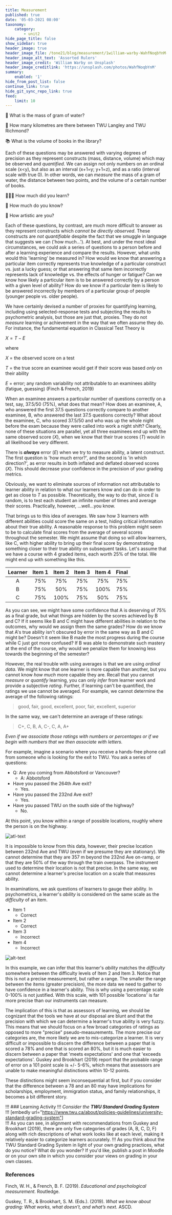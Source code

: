 ```yaml
---
title: Measurement
published: true
date: '05-03-2021 08:00'
taxonomy:
    category:
        - unit2
hide_page_title: false
show_sidebar: true
header_image: true
header_image_file: /tone21/blog/measurement/1william-warby-WahfNoqbYnM-unsplash.jpg
header_image_alt_text: 'Assorted Rulers'
header_image_credit: 'William Warby on Unsplash'
header_image_creditlink: 'https://unsplash.com/photos/WahfNoqbYnM'
summary:
    enabled: '1'
hide_from_post_list: false
continue_link: true
hide_git_sync_repo_link: true
feed:
    limit: 10
---
```


🌊 What is the mass of gram of water?

📏 How many kilometres are there between TWU Langley and TWU Richmond?

📚 What is the volume of books in the library?

Each of these questions may be answered with varying degrees of precision as they represent constructs (mass, distance, volume) which may be observed and *quantified*. We can assign not only numbers on an ordinal scale (x<y), but also as an interval (x+1=y; y+1=z), and as a ratio (interval scale with true 0). In other words, we can *measure* the mass of a gram of water, the distance between two points, and the volume of a certain number of books.

👩🏾‍🎓 How much did you learn?

📖 How much do you know?

🎨 How artistic are you?

Each of these questions, by contrast, are much more difficult to answer as they represent constructs which *cannot be directly observed*. These constructs are *not quantifiable* despite the fact that we smuggle in language that suggests we can ('how much...'). At best, and under the most ideal circumstances, we could ask a series of questions to a person before and after a learning experience and compare the results. However, what units would this 'learning' be measured in? How would we know that answering a particular item correctly represents true knowledge of a particular construct vs. just a lucky guess; or that answering that same item incorrectly represents lack of knowledge vs. the effects of hunger or fatigue? Can we know how likely a particular item is to be answered correctly by a person with a given level of ability? How do we know if a particular item is likely to be answered incorrectly by members of a particular group of people (younger people vs. older people).

We have certainly devised a number of proxies for quantifying learning, including using selected-response tests and subjecting the results to psychometric analysis, but those are just that, proxies. They do not *measure* learning or achievement in the way that we often assume they do. For instance, the fundamental equation in Classical Test Theory is

$X=T-E$

where

$X$ = the observed score on a test

$T$ = the true score an examinee would get if their score was based *only* on their ability

$E$ = error; any random variability not attributable to an examinees ability (fatigue, guessing) (Finch & French, 2019)

When an examinee answers a particular number of questions correctly on a test, say, 37.5/50 (75%), what does that mean? How does an examinee, A, who answered the first 37.5 questions correctly compare to another examinee, B, who answered the last 37.5 questions correctly? What about the examinee, C, who scored 37.5/50 and who was up the whole night before the exam because they were called into work a night shift? Clearly, none of these situations are parallel, yet all three examinees end up with the same observed score ($X$), when we know that their true scores ($T$) would in all likelihood be very different.

There is ***always*** error ($E$) when we try to measure ability, a latent construct. The first question is 'how much error?', and the second is 'in which direction?', as error results in both inflated and deflated observed scores ($X$). This should decrease your confidence in the precision of your grading metrics.

Obviously, we want to eliminate sources of information not attributable to learner ability in relation to what our learners know and can do in order to get as close to $T$ as possible. Theoretically, the way to do that, since $E$ is random, is to test each student an infinite number of times and average their scores. Practically, however, ...well...you know.

That brings us to this idea of averages. We saw how 3 learners with different abilities could score the same on a test, hiding critical information about their true ability. A reasonable response to this problem might seem to be to calculate final scores from the average of several scores throughout the semester. We might assume that doing so will allow learners, like C, with higher ability to bring up their final score by demonstrating something closer to their true ability on subsequent tasks. Let's assume that we have a course with 4 graded items, each worth 25% of the total. We might end up with something like this.

| Learner | Item 1 | Item 2| Item 3 | Item 4 | Final|
|:---:|:---:|:---:|:---:|:---:|:---:|
|A    | 75%  | 75%  | 75%  | 75%  | 75%  |
|B   | 75%  | 50%  | 75%  | 100%  | 75%   |
|C   | 75%  | 100%  | 75%  | 50%  | 75%  |

As you can see, we might have some confidence that A is deserving of 75% as a final grade, but what things are hidden by the scores achieved by B and C? If it seems like B and C might have different abilities in relation to the outcomes, why would we assign them the same grades? How do we know that A's true ability isn't obscured by error in the same way as B and C might be? Doesn't it seem like B made the most progress during the course while C just got more confused? If B was able to demonstrate such mastery at the end of the course, why would we penalize them for knowing less towards the beginning of the semester?

However, the real trouble with using averages is that we are using *ordinal data*. We might know that one learner is more capable than another, but you cannot know *how much* more capable they are. Recall that you cannot *measure* or *quantify* learning, you can only *infer* from learner work and provide a subjective *rating*. Further, if learning can't be quantified, the ratings we use cannot be averaged. For example, we cannot determine the average of the following ratings:

> good, fair, good, excellent, poor, fair, excellent, superior

In the same way, we can't determine an average of these ratings:

> C+, C, B, A, C-, C, A, A+

*Even if we associate those ratings with numbers or percentages or if we begin with numbers that we then associate with letters.*

For example, imagine a scenario where you receive a hands-free phone call from someone who is looking for the exit to TWU. You ask a series of questions:

- Q: Are you coming from Abbotsford or Vancouver?
    - A: Abbotsford
- Have you passed the 264th Ave exit?
    - Yes.
- Have you passed the 232nd Ave exit?
    - Yes.
- Have you passed TWU on the south side of the highway?
    - No.

At this point, you know within a range of possible locations, roughly where the person is on the highway.

![atl-text](map.png "locating a person on a map")

It is impossible to know from this data, however, their precise location between 232nd Ave and TWU (even if we presume they are stationary). We cannot determine that they are 357 m beyond the 232nd Ave on-ramp, or that they are 50% of the way through the train overpass. The instrument used to determine their location is not that precise. In the same way, we cannot determine a learner's precise location on a scale that measures ability.

In examinations, we ask questions of learners to gauge their ability. In psychometrics, a learner's *ability* is considered on the same scale as the *difficulty* of an item.

- Item 1
    - Correct
- Item 2
    - Correct
- Item 3
    - Incorrect
- Item 4
    - Incorrect

![alt-text](ability.png "locating a person on an ability scale")

In this example, we can infer that this learner's *ability* matches the *difficulty* somewhere between the difficulty levels of Item 2 and Item 3. Notice that this is not a precise measurement, but rather a range. The smaller the range between the items (greater precision), the more data we need to gather to have confidence in a learner's ability. This is why using a percentage scale 0-100% is not justified. With this scale, with 101 possible 'locations' is far more precise than our instruments can measure.

The implication of this is that as assessors of learning, we should be cognizant that the tools we have at our disposal are blunt and that the precision with which we can determine a learner's true ability is very fuzzy. This means that we should focus on a few broad categories of ratings as opposed to more "precise" pseudo-measurements. The more precise our categories are, the more likely we are to mis-categorize a learner. It is very difficult or impossible to discern the difference between a paper that is scored a 78% and one that is scored an 80%, but it is much easier to discern between a paper that 'meets expectations' and one that 'exceeds expectations'. Guskey and Brookhart (2019) report that the probable range of error on a 101 point scale is +/- 5-6%, which means that assessors are unable to make meaningful distinctions within 10-12 points.

These distinctions might seem inconsequential at first, but if you consider that the difference between a 78 and an 80 may have implications for scholarships, employment, immigration status, and family relationships, it becomes a bit different story.

!!! ### Learning Activity
!!! *Consider the **TWU Standard Grading System***  
!!! [embedly url="https://www.twu.ca/about/policies-guidelines/university-standard-grading-system"]   
!!! As you can see, in alignment with recommendations from Guskey and Brookhart (2019), there are only five categories of grades (A, B, C, D, F) along with rich descriptions of what work looks like at each level, making it relatively easier to categorize learners accurately.
!!! As you think about the TWU Standard Grading System in light of your own grading practices, what do you notice? What do you wonder? If you'd like, publish a post in Moodle or on your own site in which you consider your views on grading in your own classes.

### References

Finch, W. H., & French, B. F. (2019). *Educational and psychological measurement.* Routledge.

Guskey, T. R., & Brookhart, S. M. (Eds.). (2019). *What we know about grading: What works, what doesn’t, and what’s next.* ASCD.
